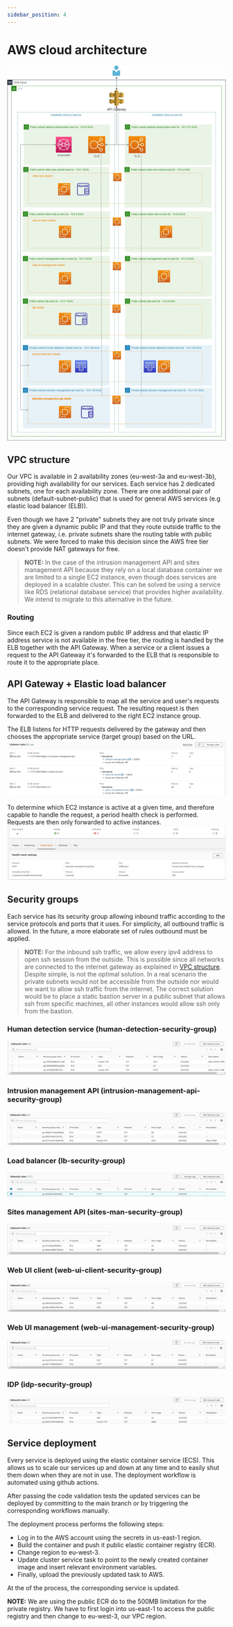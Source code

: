```yaml
---
sidebar_position: 4
---
```


# AWS cloud architecture

![architecture image](images/AWS_cloud_architecture.jpg)

## VPC structure

Our VPC is available in 2 availability zones (eu-west-3a and eu-west-3b), providing high availability for our services. Each service has 2 dedicated subnets, one for each availability zone.
There are one additional pair of subnets (default-subnet-public) that is used for general AWS services (e.g elastic load balancer (ELB)).

Even though we have 2 "private" subnets they are not truly private since they are given a dynamic public IP and that they route outside traffic to the internet gateway, i.e. private subnets share the routing table with public subnets. We were forced to make this decision since the AWS free tier doesn't provide NAT gateways for free.

> **NOTE:**
In the case of the intrusion management API and sites management API because they rely on a local database container we are limited to a single EC2 instance, even though does services are deployed in a scalable cluster. This can be solved be using a service like RDS (relational database service) that provides higher availability. We intend to migrate to this alternative in the future.

### Routing

Since each EC2 is given a random public IP address and that elastic IP address service is not available in the free tier, the routing is handled by the ELB together with the API Gateway. When a service or a client issues a request to the API Gateway it's forwarded to the ELB that is responsible to route it to the appropriate place.

## API Gateway + Elastic load balancer

The API Gateway is responsible to map all the service and user's requests to the corresponding service request. The resulting request is then forwarded to the ELB and delivered to the right EC2 instance group.

The ELB listens for HTTP requests delivered by the gateway and then chooses the appropriate service (target group) based on the URL.
![listener rules](images/ELB_Listener_rules.jpg)

To determine which EC2 instance is active at a given time, and therefore capable to handle the request, a period health check is performed. Requests are then only forwarded to active instances.
![health check](images/ELB_Health_check.jpg)


## Security groups

Each service has its security group allowing inbound traffic according to the service protocols and ports that it uses. For simplicity, all outbound traffic is allowed. In the future, a more elaborate set of rules outbound must be applied.

>**NOTE:**
For the inbound ssh traffic, we allow every ipv4 address to open ssh session from the outside. This is possible since all networks are connected to the internet gateway as explained in [VPC structure](#VPC-structure). Despite simple, is not the optimal solution. In a real scenario the private subnets would not be accessible from the outside nor would we want to allow ssh traffic from the internet. The correct solution would be to place a static bastion server in a public subnet that allows ssh from specific machines, all other instances would allow ssh only from the bastion.

### Human detection service (human-detection-security-group)

![security group image](images/human-detection-security-group.jpg)

### Intrusion management API (intrusion-management-api-security-group)

![security group image](images/intrusion-management-api-security-group.jpg)

### Load balancer (lb-security-group)

![security group image](images/lb-security-group.jpg)

### Sites management API (sites-man-security-group)

![security group image](images/sites-man-security-group.jpg)

### Web UI client (web-ui-client-security-group)

![security group image](images/web-ui-client-security-group.jpg)

### Web UI management (web-ui-management-security-group)

![security group image](images/web-ui-management-security-group.jpg)

### IDP (idp-security-group)

![security group image](images/idp-security-group.jpg)

## Service deployment

Every service is deployed using the elastic container service (ECS). This allows us to scale our services up and down at any time and to easily shut them down when they are not in use. The deployment workflow is automated using github actions.

After passing the code validation tests the updated services can be deployed by committing to the main branch or by triggering the corresponding workflows manually. 

The deployment process performs the following steps:

- Log in to the AWS account using the secrets in us-east-1 region.
- Build the container and push it public elastic container registry (ECR).
- Change region to eu-west-3.
- Update cluster service task to point to the newly created container image and insert relevant environment variables.
- Finally, upload the previously updated task to AWS.

At the of the process, the corresponding service is updated.

**NOTE:**
We are using the public ECR do to the 500MB limitation for the private registry. We have to first login into us-east-1 to access the public registry and then change to eu-west-3, our VPC region.